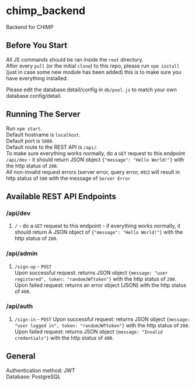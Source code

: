 # chimp_backend

Backend for CHIMP

## Before You Start

All JS commands should be ran inside the `root` directory.  
After every `pull` (or the initial `clone`) to this repo, please run `npm install` (just in case some new module has been added) this is to make sure you have everything installed.

Please edit the database detail/config in `db/pool.js` to match your own database config/detail.

## Running The Server

Run `npm start`.  
Default hostname is `localhost`.  
Default port is `5000`.  
Default route to the REST API is `/api/`.  
To make sure everything works normally, do a `GET` request to this endpoint `/api/dev` - it should return JSON object `{"message": "Hello World!"}` with the http status of `200`.  
All non-invalid request errors (server error, query error, etc) will result in http status of `500` with the message of `Server Error`

## Available REST API Endpoints

### /api/dev

1. `/` - do a `GET` request to this endpoint - if everything works normally, it should return A JSON object of `{"message": "Hello World!"}` with the http status of `200`.

### /api/admin

1. `/sign-up` - `POST`  
   Upon successful request: returns JSON object `{message: "user registered", token: "randomJWTtoken"}` with the http status of `200`.  
   Upon failed request: returns an error object (JSON) with the http status of `400`.

### /api/auth

1. `/sign-in` - `POST`
   Upon successful request: returns JSON object `{message: "user logged in", token: "randomJWTtoken"}` with the http status of `200`.  
   Upon failed request: returns JSON object `{message: "Invalid credentials"}` with the http status of `400`.

## General

Authentication method: JWT  
Database: PostgreSQL
